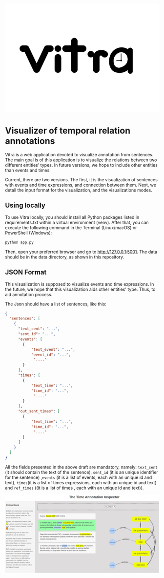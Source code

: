 
![Description of Image](Vitra.gif)

# Visualizer of temporal relation annotations

Vitra is a web application devoted to visualize annotation from sentences. The main goal is of this application is to 
visualize the relations between two different entities' types. In future versions, we hope to include other entities 
than events and times.  

Current, there are two versions. The first, it is the visualization of sentences with events and time expressions, 
and connection between them. Next, we detail the input format for the visualization, and the visualizations modes.

## Using locally

To use Vitra locally, you should install all Python packages listed 
in requirements.txt within a virtual environment (venv). After that,
you can execute the following command in the Terminal (Linux/macOS) or 
PowerShell (Windows):

```sh
python app.py
```

Then, open your preferred browser and go to http://127.0.0.1:5001.
The data should be in the data directory, as shown in this repository.


## JSON Format

This visualization is supposed to visualize events and time expressions. In the future, we hope that this visualization 
aids other entities' type. Thus, to aid annotation process. 

The Json should have a list of sentences, like this:

```json
{
  "sentences": [
    {
      "text_sent": "...",
      "sent_id": "...",
      "events": [
        {
            "text_event": "...",
            "event_id": "...",
             "...."
        }
      ],
      "times": [
        {
            "text_time": "...",
            "time_id": "...",
             "...."
        }
      ],
      "out_sent_times": [
        {
            "text_time": "...",
            "time_id": "...",
             "...."
        }
      ]
    }
  ]
}

```

All the fields presented in the above draft are mandatory, namely:
`text_sent` (it should contain the text of the sentence), `sent_id` (it is an unique identifier for 
the sentence) ,`events` (it is a list of events, each with an unique id and text), `times`(it is a list of times 
expressions, each with an unique id and text) and `ref_times` ((it is a list of times , each with an unique id and text)). 


![Description of Image](doc/lusa_example_2.png)


